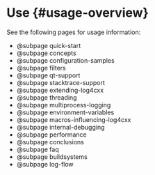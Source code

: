 Use {#usage-overview}
===
<!--
 Note: License header cannot be first, as doxygen does not generate
 cleanly if it before the '==='
-->
<!--
 Licensed to the Apache Software Foundation (ASF) under one or more
 contributor license agreements.  See the NOTICE file distributed with
 this work for additional information regarding copyright ownership.
 The ASF licenses this file to You under the Apache License, Version 2.0
 (the "License"); you may not use this file except in compliance with
 the License.  You may obtain a copy of the License at

	http://www.apache.org/licenses/LICENSE-2.0

 Unless required by applicable law or agreed to in writing, software
 distributed under the License is distributed on an "AS IS" BASIS,
 WITHOUT WARRANTIES OR CONDITIONS OF ANY KIND, either express or implied.
 See the License for the specific language governing permissions and
 limitations under the License.
-->

See the following pages for usage information:

* @subpage quick-start
* @subpage concepts
* @subpage configuration-samples
* @subpage filters
* @subpage qt-support
* @subpage stacktrace-support
* @subpage extending-log4cxx
* @subpage threading
* @subpage multiprocess-logging
* @subpage environment-variables
* @subpage macros-influencing-log4cxx
* @subpage internal-debugging
* @subpage performance
* @subpage conclusions
* @subpage faq
* @subpage buildsystems
* @subpage log-flow
